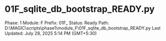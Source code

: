 # 01F_sqlite_db_bootstrap_READY.py

Phase: 1
Module: F
Prefix: 01F_
Status: Ready
Path: D:\MAGIC\scripts\phase1\module_F\01F_sqlite_db_bootstrap_READY.py
Last Updated: July 28, 2025 5:14 PM (GMT+5:30)
